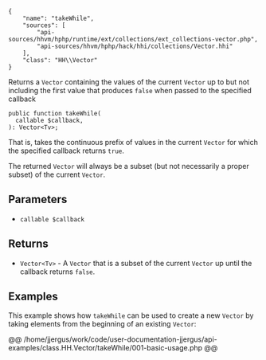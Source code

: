 ``` yamlmeta
{
    "name": "takeWhile",
    "sources": [
        "api-sources/hhvm/hphp/runtime/ext/collections/ext_collections-vector.php",
        "api-sources/hhvm/hphp/hack/hhi/collections/Vector.hhi"
    ],
    "class": "HH\\Vector"
}
```




Returns a ` Vector ` containing the values of the current `` Vector `` up to but
not including the first value that produces ``` false ``` when passed to the
specified callback




``` Hack
public function takeWhile(
  callable $callback,
): Vector<Tv>;
```




That is, takes the continuous prefix of values in
the current ` Vector ` for which the specified callback returns `` true ``.




The returned ` Vector ` will always be a subset (but not necessarily a
proper subset) of the current `` Vector ``.




## Parameters




+ ` callable $callback `




## Returns




* ` Vector<Tv> ` - A `` Vector `` that is a subset of the current ``` Vector ``` up until the
  callback returns ```` false ````.




## Examples




This example shows how ` takeWhile ` can be used to create a new `` Vector `` by taking elements from the beginning of an existing ``` Vector ```:







@@ /home/jjergus/work/code/user-documentation-jjergus/api-examples/class.HH.Vector/takeWhile/001-basic-usage.php @@
<!-- HHAPIDOC -->
